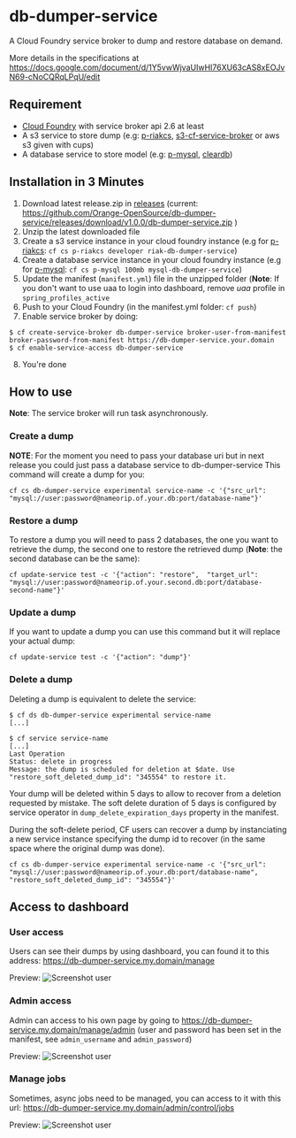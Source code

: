# db-dumper-service

A Cloud Foundry service broker to dump and restore database on demand.

More details in the specifications at https://docs.google.com/document/d/1Y5vwWjvaUIwHI76XU63cAS8xEOJvN69-cNoCQRqLPqU/edit

## Requirement

- [Cloud Foundry](http://cloudfoundry.org/) with service broker api 2.6 at least
- A s3 service to store dump (e.g: [p-riakcs](http://docs.pivotal.io/p-riakcs/), [s3-cf-service-broker](https://github.com/cloudfoundry-community/s3-cf-service-broker) or aws s3 given with cups)
- A database service to store model (e.g: [p-mysql](http://docs.pivotal.io/p-mysql/), [cleardb](http://docs.pivotal.io/p-mysql/))


## Installation in 3 Minutes

1. Download latest release.zip in [releases](/releases) (current: https://github.com/Orange-OpenSource/db-dumper-service/releases/download/v1.0.0/db-dumper-service.zip )
2. Unzip the latest downloaded file
3. Create a s3 service instance in your cloud foundry instance (e.g for [p-riakcs](http://docs.pivotal.io/p-riakcs/): `cf cs p-riakcs developer riak-db-dumper-service`)
4. Create a database service instance in your cloud foundry instance (e.g for [p-mysql](http://docs.pivotal.io/p-mysql/): `cf cs p-mysql 100mb mysql-db-dumper-service`)
5. Update the manifest (`manifest.yml`) file in the unzipped folder (**Note**: If you don't want to use uaa to login into dashboard, remove *uaa* profile in `spring_profiles_active`
6. Push to your Cloud Foundry (in the manifest.yml folder: `cf push`)
7. Enable service broker by doing:
```
$ cf create-service-broker db-dumper-service broker-user-from-manifest broker-password-from-manifest https://db-dumper-service.your.domain
$ cf enable-service-access db-dumper-service
```
8. You're done

## How to use

**Note**: The service broker will run task asynchronously.

### Create a dump 

**NOTE**: For the moment you need to pass your database uri but in next release you could just pass a database service to db-dumper-service
This command will create a dump for you: 
```
cf cs db-dumper-service experimental service-name -c '{"src_url": "mysql://user:password@nameorip.of.your.db:port/database-name"}'
```

### Restore a dump

To restore a dump you will need to pass 2 databases, the one you want to retrieve the dump, the second one to restore the retrieved dump (**Note**: the second database can be the same):
```
cf update-service test -c '{"action": "restore",  "target_url": "mysql://user:password@nameorip.of.your.second.db:port/database-second-name"}'
```

### Update a dump

If you want to update a dump you can use this command but it will replace your actual dump:
```
cf update-service test -c '{"action": "dump"}'
```

### Delete a dump

Deleting a dump is equivalent to delete the service:

```
$ cf ds db-dumper-service experimental service-name
[...]

$ cf service service-name
[...]
Last Operation
Status: delete in progress
Message: the dump is scheduled for deletion at $date. Use "restore_soft_deleted_dump_id": "345554" to restore it.
```

Your dump will be deleted within 5 days to allow to recover from a deletion requested by mistake. The soft delete duration of 5 days is configured by service operator in `dump_delete_expiration_days` property in the manifest.

During the soft-delete period, CF users can recover a dump by instanciating a new service instance specifying the dump id to recover (in the same space where the original dump was done).

```
cf cs db-dumper-service experimental service-name -c '{"src_url": "mysql://user:password@nameorip.of.your.db:port/database-name", "restore_soft_deleted_dump_id": "345554"}'
```


## Access to dashboard


### User access

Users can see their dumps by using dashboard, you can found it to this address: https://db-dumper-service.my.domain/manage

Preview:
![Screenshot user](https://rawgit.com/Orange-OpenSource/db-dumper-service/master/src/main/resources/static/images/preview/user-page.png)

### Admin access

Admin can access to his own page by going to https://db-dumper-service.my.domain/manage/admin (user and password has been set in the manifest, see `admin_username` and `admin_password`)

Preview:
![Screenshot user](https://rawgit.com/Orange-OpenSource/db-dumper-service/master/src/main/resources/static/images/preview/admin-page.png)

### Manage jobs

Sometimes, async jobs need to be managed, you can access to it with this url: https://db-dumper-service.my.domain/admin/control/jobs

Preview:
![Screenshot user](https://rawgit.com/Orange-OpenSource/db-dumper-service/master/src/main/resources/static/images/preview/jobs.png)
